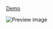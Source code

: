 [Demo](https://libus.xyz/swan)

![Preview image](https://libus.xyz/swan/preview.gif 'Preview image')
